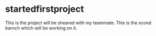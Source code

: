 # startedfirstproject
This is the project will be sheared with my teammate.
This is the scond barnch which will be working on it.
